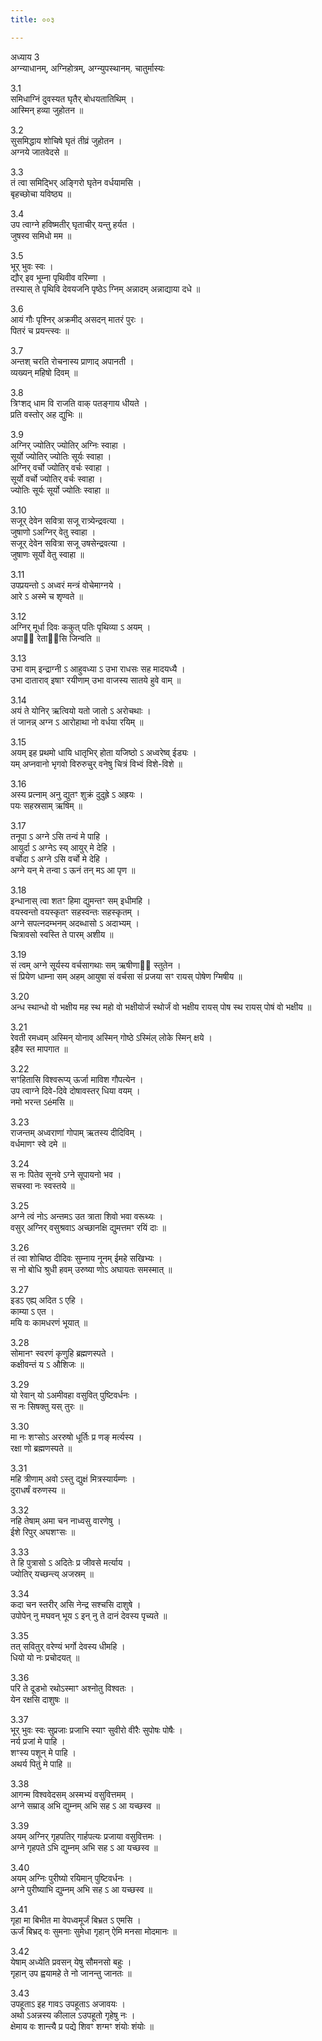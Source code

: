```yaml
---
title: ००३

---
```

अध्याय 3  
अग्न्याधानम्, अग्निहोत्रम्, अग्न्युपस्थानम्. चातुर्मास्यः  
  
3.1  
समिधाग्निं दुवस्यत घृतैर् बोधयतातिथिम् ।  
आस्मिन् हव्या जुहोतन ॥  
  
3.2  
सुसमिद्धाय शोचिषे घृतं तीव्रं जुहोतन ।  
अग्नये जातवेदसे ॥  
  
3.3  
तं त्वा समिद्भिर् अङ्गिरो घृतेन वर्धयामसि ।  
बृहच्छोचा यविष्ठ्य ॥  
  
3.4  
उप त्वाग्ने हविष्मतीर् घृताचीर् यन्तु हर्यत ।  
जुषस्व समिधो मम ॥  
  
3.5  
भूर् भुवः स्वः ।  
द्यौर् इव भूम्ना पृथिवीव वरिम्णा ।  
तस्यास् ते पृथिवि देवयजनि पृष्ठेऽ ग्निम् अन्नादम् अन्नाद्याया दधे ॥  
  
3.6  
आयं गौः पृश्निर् अक्रमीद् असदन् मातरं पुरः ।  
पितरं च प्रयन्त्स्वः ॥  
  
3.7  
अन्तश् चरति रोचनास्य प्राणाद् अपानती ।  
व्यख्यन् महिषो दिवम् ॥  
  
3.8  
त्रिꣳशद् धाम वि राजति वाक् पतङ्गाय धीयते ।  
प्रति वस्तोर् अह द्युभिः ॥  
  
3.9  
अग्निर् ज्योतिर् ज्योतिर् अग्निः स्वाहा ।  
सूर्यो ज्योतिर् ज्योतिः सूर्यः स्वाहा ।  
अग्निर् वर्चो ज्योतिर् वर्चः स्वाहा ।  
सूर्यो वर्चो ज्योतिर् वर्चः स्वाहा ।  
ज्योतिः सूर्यः सूर्यो ज्योतिः स्वाहा ॥  
  
3.10  
सजूर् देवेन सवित्रा सजू रात्र्येन्द्रवत्या ।  
जुषाणो ऽअग्निर् वेतु स्वाहा ।  
सजूर् देवेन सवित्रा सजू उषसेन्द्रवत्या ।  
जुषाणः सूर्यो वेतु स्वाहा ॥  
  
3.11  
उपप्रयन्तो ऽ अध्वरं मन्त्रं वोचेमाग्नये ।  
आरे ऽ अस्मे च शृण्वते ॥  
  
3.12  
अग्निर् मूर्धा दिवः ककुत् पतिः पृथिव्या ऽ अयम् ।  
अपाᳬं रेताᳬंसि जिन्वति ॥  
  
3.13  
उभा वाम् इन्द्राग्नी ऽ आहुवध्या ऽ उभा राधसः सह मादयध्यै ।  
उभा दाताराव् इषाꣳ रयीणाम् उभा वाजस्य सातये हुवे वाम् ॥  
  
3.14  
अयं ते योनिर् ऋत्वियो यतो जातो ऽ अरोचथाः ।  
तं जानन्न् अग्न ऽ आरोहाथा नो वर्धया रयिम् ॥  
  
3.15  
अयम् इह प्रथमो धायि धातृभिर् होता यजिष्ठो ऽ अध्वरेष्व् ईड्यः ।  
यम् अप्नवानो भृगवो विरुरुचुर् वनेषु चित्रं विभ्वं विशे-विशे ॥  
  
3.16  
अस्य प्रत्नाम् अनु द्युतꣳ शुक्रं दुदुह्रे ऽ अह्रयः ।  
पयः सहस्रसाम् ऋषिम् ॥  
  
3.17  
तनूपा ऽ अग्ने ऽसि तन्वं मे पाहि ।  
आयुर्दा ऽ अग्नेऽ स्य् आयुर् मे देहि ।  
वर्चोदा ऽ अग्ने ऽसि वर्चो मे देहि ।  
अग्ने यन् मे तन्वा ऽ ऊनं तन् मऽ आ पृण ॥  
  
3.18  
इन्धानास् त्वा शतꣳ हिमा द्युमन्तꣳ सम् इधीमहि ।  
वयस्वन्तो वयस्कृतꣳ सहस्वन्तः सहस्कृतम् ।  
अग्ने सपत्नदम्भनम् अदब्धासो ऽ अदाभ्यम् ।  
चित्रावसो स्वस्ति ते पारम् अशीय ॥  
  
3.19  
सं त्वम् अग्ने सूर्यस्य वर्चसागथाः सम् ऋषीणाᳬं स्तुतेन ।  
सं प्रियेण धाम्ना सम् अहम् आयुषा सं वर्चसा सं प्रजया सꣳ रायस् पोषेण ग्मिषीय ॥  
  
3.20  
अन्ध स्थान्धो वो भक्षीय मह स्थ महो वो भक्षीयोर्ज स्थोर्जं वो भक्षीय रायस् पोष स्थ रायस् पोषं वो भक्षीय ॥  
  
3.21  
रेवती रमध्वम् अस्मिन् योनाव् अस्मिन् गोष्ठे ऽस्मिंल् लोके स्मिन् क्षये ।  
इहैव स्त मापगात ॥  
  
3.22  
सꣳहितासि विश्वरूप्य् ऊर्जा माविश गौपत्येन ।  
उप त्वाग्ने दिवे-दिवे दोषावस्तर् धिया वयम् ।  
नमो भरन्त ऽéमसि ॥  
  
3.23  
राजन्तम् अध्वराणां गोपाम् ऋतस्य दीदिविम् ।  
वर्धमाणꣳ स्वे दमे ॥  
  
3.24  
स नः पितेव सूनवे ऽग्ने सूपायनो भव ।  
सचस्वा नः स्वस्तये ॥  
  
3.25  
अग्ने त्वं नोऽ अन्तमऽ उत त्राता शिवो भवा वरूथ्यः ।  
वसुर् अग्निर् वसुश्रवाऽ अच्छानक्षि द्युमत्तमꣳ रयिं दाः ॥  
  
3.26  
तं त्वा शोचिष्ठ दीदिवः सुम्नाय नूनम् ईमहे सखिभ्यः ।  
स नो बोधि श्रुधी हवम् उरुष्या णोऽ अघायतः समस्मात् ॥  
  
3.27  
इडऽ एह्य् अदित ऽ एहि ।  
काम्या ऽ एत ।  
मयि वः कामधरणं भूयात् ॥  
  
3.28  
सोमानꣳ स्वरणं कृणुहि ब्रह्मणस्पते ।  
कक्षीवन्तं य ऽ औशिजः ॥  
  
3.29  
यो रेवान् यो ऽअमीवहा वसुवित् पुष्टिवर्धनः ।  
स नः सिषक्तु यस् तुरः ॥  
  
3.30  
मा नः शꣳसोऽ अररुषो धूर्तिः प्र णङ् मर्त्यस्य ।  
रक्षा णो ब्रह्मणस्पते ॥  
  
3.31  
महि त्रीणाम् अवो ऽस्तु द्युक्षं मित्रस्यार्यम्णः ।  
दुराधर्षं वरुणस्य ॥  
  
3.32  
नहि तेषाम् अमा चन नाध्वसु वारणेषु ।  
ईशे रिपुर् अघशꣳसः ॥  
  
3.33  
ते हि पुत्रासो ऽ अदितेः प्र जीवसे मर्त्याय ।  
ज्योतिर् यच्छन्त्य् अजस्रम् ॥  
  
3.34  
कदा चन स्तरीर् असि नेन्द्र सश्चसि दाशुषे ।  
उपोपेन् नु मघवन् भूय ऽ इन् नु ते दानं देवस्य पृच्यते ॥  
  
3.35  
तत् सवितुर् वरेण्यं भर्गो देवस्य धीमहि ।  
धियो यो नः प्रचोदयत् ॥  
  
3.36  
परि ते दूडभो रथोऽस्माꣳ अश्नोतु विश्वतः ।  
येन रक्षसि दाशुषः ॥  
  
3.37  
भूर् भुवः स्वः सुप्रजाः प्रजाभि स्याꣳ सुवीरो वीरैः सुपोषः पोषैः ।  
नर्य प्रजां मे पाहि ।  
शꣳस्य पशून् मे पाहि ।  
अथर्य पितुं मे पाहि ॥  
  
3.38  
आगन्म विश्ववेदसम् अस्मभ्यं वसुवित्तमम् ।  
अग्ने सम्राड् अभि द्युम्नम् अभि सह ऽ आ यच्छस्व ॥  
  
3.39  
अयम् अग्निर् गृहपतिर् गार्हपत्यः प्रजाया वसुवित्तमः ।  
अग्ने गृहपते ऽभि द्युम्नम् अभि सह ऽ आ यच्छस्व ॥  
  
3.40  
अयम् अग्निः पुरीष्यो रयिमान् पुष्टिवर्धनः ।  
अग्ने पुरीष्याभि द्युम्नम् अभि सह ऽ आ यच्छस्व ॥  
  
3.41  
गृहा मा बिभीत मा वेपध्वमूर्जं बिभ्रत ऽ एमसि ।  
ऊर्जं बिभ्रद् वः सुमनाः सुमेधा गृहान् ऐमि मनसा मोदमानः ॥  
  
3.42  
येषाम् अध्येति प्रवसन् येषु सौमनसो बहुः ।  
गृहान् उप ह्वयामहे ते नो जानन्तु जानतः ॥  
  
3.43  
उपहूताऽ इह गावऽ उपहूताऽ अजावयः ।  
अथो ऽअन्नस्य कीलाल ऽउपहूतो गृहेषु नः ।  
क्षेमाय वः शान्त्यै प्र पद्ये शिवꣳ शग्मꣳ शंयोः शंयोः ॥